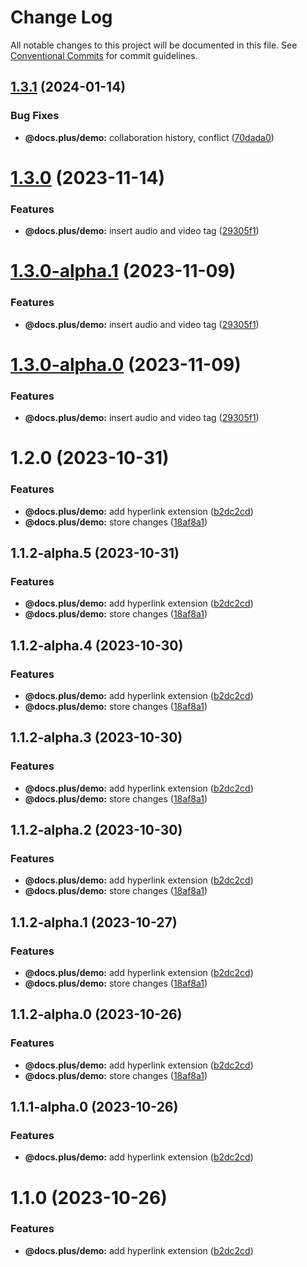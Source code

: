 # Change Log

All notable changes to this project will be documented in this file.
See [Conventional Commits](https://conventionalcommits.org) for commit guidelines.

## [1.3.1](https://github.com/HMarzban/extension-hypermedia/compare/v1.3.0...v1.3.1) (2024-01-14)


### Bug Fixes

* **@docs.plus/demo:** collaboration history, conflict ([70dada0](https://github.com/HMarzban/extension-hypermedia/commit/70dada046510a2cfd926517ad5fff76e31f36b54))





# [1.3.0](https://github.com/HMarzban/extension-hypermedia/compare/v1.2.0...v1.3.0) (2023-11-14)


### Features

* **@docs.plus/demo:** insert audio and video tag ([29305f1](https://github.com/HMarzban/extension-hypermedia/commit/29305f1637870a13415ad5d979000f04fda24c1c))





# [1.3.0-alpha.1](https://github.com/HMarzban/extension-hypermedia/compare/v1.2.0...v1.3.0-alpha.1) (2023-11-09)


### Features

* **@docs.plus/demo:** insert audio and video tag ([29305f1](https://github.com/HMarzban/extension-hypermedia/commit/29305f1637870a13415ad5d979000f04fda24c1c))





# [1.3.0-alpha.0](https://github.com/HMarzban/extension-hypermedia/compare/v1.2.0...v1.3.0-alpha.0) (2023-11-09)


### Features

* **@docs.plus/demo:** insert audio and video tag ([29305f1](https://github.com/HMarzban/extension-hypermedia/commit/29305f1637870a13415ad5d979000f04fda24c1c))





# 1.2.0 (2023-10-31)


### Features

* **@docs.plus/demo:** add hyperlink extension ([b2dc2cd](https://github.com/HMarzban/extension-hypermedia/commit/b2dc2cdd27f9db47b1351ba733620254bde7d513))
* **@docs.plus/demo:** store changes ([18af8a1](https://github.com/HMarzban/extension-hypermedia/commit/18af8a10c300e668083f6ec37c8fd1ed29c23c1b))





## 1.1.2-alpha.5 (2023-10-31)


### Features

* **@docs.plus/demo:** add hyperlink extension ([b2dc2cd](https://github.com/HMarzban/extension-hypermedia/commit/b2dc2cdd27f9db47b1351ba733620254bde7d513))
* **@docs.plus/demo:** store changes ([18af8a1](https://github.com/HMarzban/extension-hypermedia/commit/18af8a10c300e668083f6ec37c8fd1ed29c23c1b))





## 1.1.2-alpha.4 (2023-10-30)


### Features

* **@docs.plus/demo:** add hyperlink extension ([b2dc2cd](https://github.com/HMarzban/extension-hypermedia/commit/b2dc2cdd27f9db47b1351ba733620254bde7d513))
* **@docs.plus/demo:** store changes ([18af8a1](https://github.com/HMarzban/extension-hypermedia/commit/18af8a10c300e668083f6ec37c8fd1ed29c23c1b))





## 1.1.2-alpha.3 (2023-10-30)


### Features

* **@docs.plus/demo:** add hyperlink extension ([b2dc2cd](https://github.com/HMarzban/extension-hypermedia/commit/b2dc2cdd27f9db47b1351ba733620254bde7d513))
* **@docs.plus/demo:** store changes ([18af8a1](https://github.com/HMarzban/extension-hypermedia/commit/18af8a10c300e668083f6ec37c8fd1ed29c23c1b))





## 1.1.2-alpha.2 (2023-10-30)


### Features

* **@docs.plus/demo:** add hyperlink extension ([b2dc2cd](https://github.com/HMarzban/extension-hypermedia/commit/b2dc2cdd27f9db47b1351ba733620254bde7d513))
* **@docs.plus/demo:** store changes ([18af8a1](https://github.com/HMarzban/extension-hypermedia/commit/18af8a10c300e668083f6ec37c8fd1ed29c23c1b))





## 1.1.2-alpha.1 (2023-10-27)


### Features

* **@docs.plus/demo:** add hyperlink extension ([b2dc2cd](https://github.com/HMarzban/extension-hypermedia/commit/b2dc2cdd27f9db47b1351ba733620254bde7d513))
* **@docs.plus/demo:** store changes ([18af8a1](https://github.com/HMarzban/extension-hypermedia/commit/18af8a10c300e668083f6ec37c8fd1ed29c23c1b))





## 1.1.2-alpha.0 (2023-10-26)


### Features

* **@docs.plus/demo:** add hyperlink extension ([b2dc2cd](https://github.com/HMarzban/extension-hypermedia/commit/b2dc2cdd27f9db47b1351ba733620254bde7d513))
* **@docs.plus/demo:** store changes ([18af8a1](https://github.com/HMarzban/extension-hypermedia/commit/18af8a10c300e668083f6ec37c8fd1ed29c23c1b))





## 1.1.1-alpha.0 (2023-10-26)


### Features

* **@docs.plus/demo:** add hyperlink extension ([b2dc2cd](https://github.com/HMarzban/extension-hypermedia/commit/b2dc2cdd27f9db47b1351ba733620254bde7d513))





# 1.1.0 (2023-10-26)


### Features

* **@docs.plus/demo:** add hyperlink extension ([b2dc2cd](https://github.com/HMarzban/extension-hypermedia/commit/b2dc2cdd27f9db47b1351ba733620254bde7d513))
